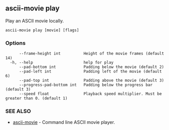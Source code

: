 ## ascii-movie play

Play an ASCII movie locally.

```
ascii-movie play [movie] [flags]
```

### Options

```
      --frame-height int          Height of the movie frames (default 14)
  -h, --help                      help for play
      --pad-bottom int            Padding below the movie (default 2)
      --pad-left int              Padding left of the movie (default 6)
      --pad-top int               Padding above the movie (default 3)
      --progress-pad-bottom int   Padding below the progress bar (default 3)
      --speed float               Playback speed multiplier. Must be greater than 0. (default 1)
```

### SEE ALSO

* [ascii-movie](ascii-movie.md)	 - Command line ASCII movie player.


